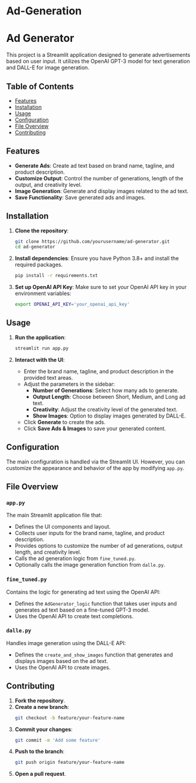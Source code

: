 # Ad-Generation
# Ad Generator

This project is a Streamlit application designed to generate advertisements based on user input. It utilizes the OpenAI GPT-3 model for text generation and DALL-E for image generation.

## Table of Contents
- [Features](#features)
- [Installation](#installation)
- [Usage](#usage)
- [Configuration](#configuration)
- [File Overview](#file-overview)
- [Contributing](#contributing)

## Features
- **Generate Ads**: Create ad text based on brand name, tagline, and product description.
- **Customize Output**: Control the number of generations, length of the output, and creativity level.
- **Image Generation**: Generate and display images related to the ad text.
- **Save Functionality**: Save generated ads and images.

## Installation

1. **Clone the repository**:
    ```bash
    git clone https://github.com/yourusername/ad-generator.git
    cd ad-generator
    ```

2. **Install dependencies**:
    Ensure you have Python 3.8+ and install the required packages.
    ```bash
    pip install -r requirements.txt
    ```

3. **Set up OpenAI API Key**:
    Make sure to set your OpenAI API key in your environment variables:
    ```bash
    export OPENAI_API_KEY='your_openai_api_key'
    ```

## Usage

1. **Run the application**:
    ```bash
    streamlit run app.py
    ```

2. **Interact with the UI**:
    - Enter the brand name, tagline, and product description in the provided text areas.
    - Adjust the parameters in the sidebar:
        - **Number of Generations**: Select how many ads to generate.
        - **Output Length**: Choose between Short, Medium, and Long ad text.
        - **Creativity**: Adjust the creativity level of the generated text.
        - **Show Images**: Option to display images generated by DALL-E.
    - Click **Generate** to create the ads.
    - Click **Save Ads & Images** to save your generated content.

## Configuration

The main configuration is handled via the Streamlit UI. However, you can customize the appearance and behavior of the app by modifying `app.py`.

## File Overview

### `app.py`
The main Streamlit application file that:
- Defines the UI components and layout.
- Collects user inputs for the brand name, tagline, and product description.
- Provides options to customize the number of ad generations, output length, and creativity level.
- Calls the ad generation logic from `fine_tuned.py`.
- Optionally calls the image generation function from `dalle.py`.

### `fine_tuned.py`
Contains the logic for generating ad text using the OpenAI API:
- Defines the `AdGenerator_logic` function that takes user inputs and generates ad text based on a fine-tuned GPT-3 model.
- Uses the OpenAI API to create text completions.

### `dalle.py`
Handles image generation using the DALL-E API:
- Defines the `create_and_show_images` function that generates and displays images based on the ad text.
- Uses the OpenAI API to create images.

## Contributing

1. **Fork the repository**.
2. **Create a new branch**:
    ```bash
    git checkout -b feature/your-feature-name
    ```
3. **Commit your changes**:
    ```bash
    git commit -m 'Add some feature'
    ```
4. **Push to the branch**:
    ```bash
    git push origin feature/your-feature-name
    ```
5. **Open a pull request**.
